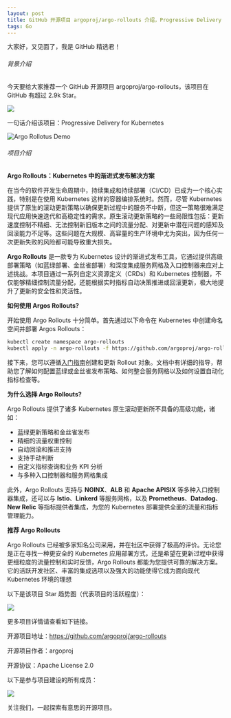 ```yaml
---
layout: post
title: GitHub 开源项目 argoproj/argo-rollouts 介绍，Progressive Delivery for Kubernetes
tags: Go
---
```


大家好，又见面了，我是 GitHub 精选君！

###### 背景介绍

今天要给大家推荐一个 GitHub 开源项目 argoproj/argo-rollouts，该项目在 GitHub 有超过 2.9k Star。

![](https://stats.deeptrain.net/repo/argoproj/argo-rollouts/?theme=light)

一句话介绍该项目：Progressive Delivery for Kubernetes




![Argo Rollotus Demo](https://img.youtube.com/vi/hIL0E2gLkf8/0.jpg)


###### 项目介绍

**Argo Rollouts：Kubernetes 中的渐进式发布解决方案**

在当今的软件开发生命周期中，持续集成和持续部署（CI/CD）已成为一个核心实践，特别是在使用 Kubernetes 这样的容器编排系统时。然而，尽管 Kubernetes 提供了原生的滚动更新策略以确保更新过程中的服务不中断，但这一策略很难满足现代应用快速迭代和高稳定性的需求。原生滚动更新策略的一些局限性包括：更新速度控制不精细、无法控制新旧版本之间的流量分配、对更新中潜在问题的感知及回滚能力不足等。这些问题在大规模、高容量的生产环境中尤为突出，因为任何一次更新失败的风险都可能导致重大损失。

**Argo Rollouts** 是一款专为 Kubernetes 设计的渐进式发布工具，它通过提供高级部署策略（如蓝绿部署、金丝雀部署）和深度集成服务网格及入口控制器来应对上述挑战。本项目通过一系列自定义资源定义（CRDs）和 Kubernetes 控制器，不仅能够精细控制流量分配，还能根据实时指标自动决策推进或回滚更新，极大地提升了更新的安全性和灵活性。

**如何使用 Argos Rollouts?**

开始使用 Argo Rollouts 十分简单。首先通过以下命令在 Kubernetes 中创建命名空间并部署 Argos Rollouts：

```bash
kubectl create namespace argo-rollouts
kubectl apply -n argo-rollouts -f https://github.com/argoproj/argo-rollouts/releases/latest/download/install.yaml
```

接下来，您可以遵循[入门指南](https://argo-rollouts.readthedocs.io/en/stable/)创建和更新 Rollout 对象。文档中有详细的指导，帮助您了解如何配置蓝绿或金丝雀发布策略、如何整合服务网格以及如何设置自动化指标检查等。

**为什么选择 Argo Rollouts?**

Argo Rollouts 提供了诸多 Kubernetes 原生滚动更新所不具备的高级功能，诸如：

- 蓝绿更新策略和金丝雀发布
- 精细的流量权重控制
- 自动回滚和推进支持
- 支持手动判断
- 自定义指标查询和业务 KPI 分析
- 与多种入口控制器和服务网格集成

此外，Argo Rollouts 支持与 **NGINX**、**ALB** 和 **Apache APISIX** 等多种入口控制器集成，还可以与 **Istio**、**Linkerd** 等服务网格，以及 **Prometheus**、**Datadog**、**New Relic** 等指标提供者集成，为您的 Kubernetes 部署提供全面的流量和指标管理能力。

**推荐 Argo Rollouts**

Argo Rollouts 已经被多家知名公司采用，并在社区中获得了极高的评价。无论您是正在寻找一种更安全的 Kubernetes 应用部署方式，还是希望在更新过程中获得更细粒度的流量控制和实时反馈，Argo Rollouts 都能为您提供可靠的解决方案。它的活跃开发社区、丰富的集成选项以及强大的功能使得它成为面向现代 Kubernetes 环境的理想

以下是该项目 Star 趋势图（代表项目的活跃程度）：

![](https://api.star-history.com/svg?repos=argoproj/argo-rollouts&type=Timeline)

更多项目详情请查看如下链接。

开源项目地址：https://github.com/argoproj/argo-rollouts 

开源项目作者：argoproj

开源协议：Apache License 2.0

以下是参与项目建设的所有成员：

![](https://contrib.rocks/image?repo=argoproj/argo-rollouts)

关注我们，一起探索有意思的开源项目。

